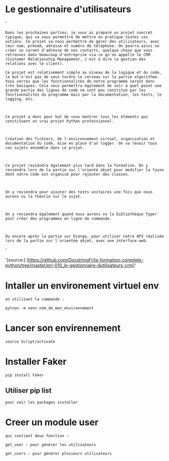 # Le gestionnaire d'utilisateurs

'

    Dans les prochaines parties, je vous ai préparé un projet concret typique, qui va vous permettre de mettre en pratique toutes ces notions. Ce projet va nous permettre de gérer des utilisateurs, avec leur nom, prénom, adresse et numéro de téléphone. On pourra ainsi se créer un carnet d'adresse de nos contacts, quelque chose que vous retrouvez dans beaucoup d'entreprise via ce qu'on appelle le CRM (Customer Relationship Management, c'est à dire la gestion des relations avec le client).

    Ce projet est relativement simple au niveau de la logique et du code, le but n'est pas de vous tordre le cerveau sur la partie algorithme. Vous verrez que les fonctionnalités de notre programme seront donc très basiques. Cela vous permettra également de voir à quel point une grande partie des lignes de code ne sont pas constitué par les fonctionnalités du programme mais par la documentation, les tests, le logging, etc.



    Ce projet a donc pour but de vous montrer tous les éléments qui constituent un vrai projet Python professionnel.



    Création des fichiers, de l'environnement virtuel, organisation et documentation du code, mise en place d'un logger. On va revoir tous ces sujets ensemble dans ce projet.



    Ce projet reviendra également plus tard dans la formation. On y reviendra lors de la partie sur l'orienté objet pour modifier la façon dont notre code est organisé pour rajouter des classes.



    On y reviendra pour ajouter des tests unitaires une fois que nous aurons vu la théorie sur le sujet.



    On y reviendra également quand nous aurons vu la bibliothèque Typer pour créer des programmes en ligne de commande.



    Ou encore après la partie sur Django, pour utiliser notre API réalisée lors de la partie sur l'orientée objet, avec une interface web.


'

'[source:] [https://github.com/DocstringFr/la-formation-complete-python/tree/master/prj-010_le-gestionnaire-dutilisateurs-crm]'

# Intaller un environement virtuel env

    en utilisant la commande :

    pytnon -m venv nom_de_mon_environnement

# Lancer son envirennement 

    source Script/activate

# Installer Faker 

    pip install Faker

## Utiliser pip list 

    pour voir les packages installer

# Creer un module user

    qui contient deux fonction :

    get_user : pour générer les utilisateurs

    get_users : pour générer plusieurs utilisateurs